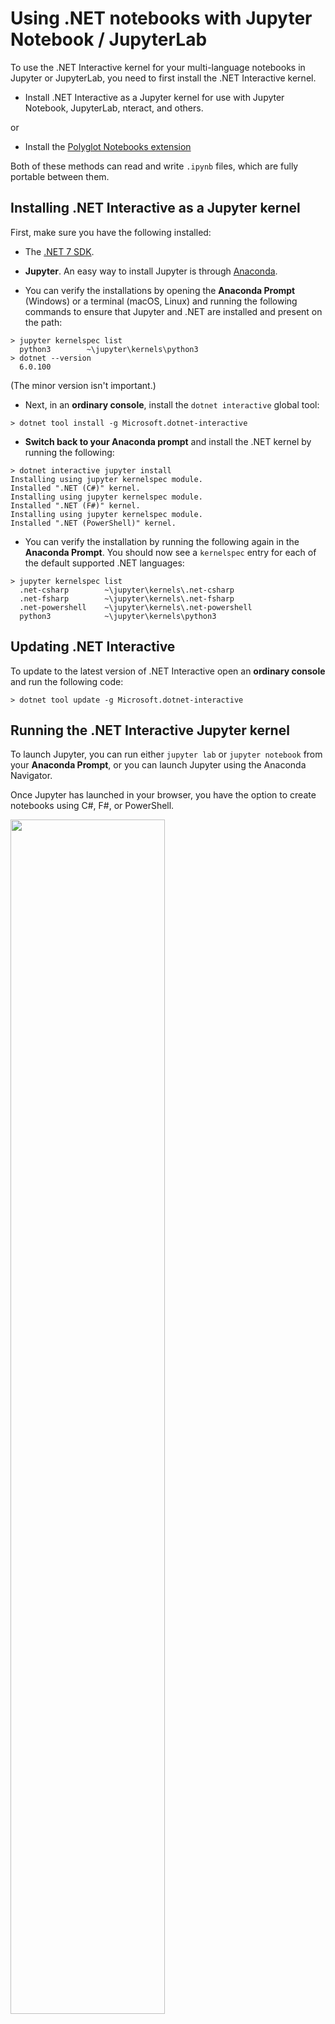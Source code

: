# Using .NET notebooks with Jupyter Notebook / JupyterLab

To use the .NET Interactive kernel for your multi-language notebooks in Jupyter or JupyterLab, you need to first install the .NET Interactive kernel.  

* Install .NET Interactive as a Jupyter kernel for use with Jupyter Notebook, JupyterLab, nteract, and others.

or 

* Install the [Polyglot Notebooks extension](https://marketplace.visualstudio.com/items?itemName=ms-dotnettools.dotnet-interactive-vscode)

Both of these methods can read and write `.ipynb` files, which are fully portable between them.

## Installing .NET Interactive as a Jupyter kernel

First, make sure you have the following installed:

* The [.NET 7 SDK](https://dotnet.microsoft.com/en-us/download).
* **Jupyter**. An easy way to install Jupyter is through [Anaconda](https://www.anaconda.com/distribution).

* You can verify the installations by opening the **Anaconda Prompt** (Windows) or a terminal (macOS, Linux) and running the following commands to ensure that Jupyter and .NET are installed and present on the path:

```console
> jupyter kernelspec list
  python3        ~\jupyter\kernels\python3
> dotnet --version
  6.0.100
```

(The minor version isn't important.)

* Next, in an **ordinary console**, install the `dotnet interactive` global tool:

```console
> dotnet tool install -g Microsoft.dotnet-interactive
```

* **Switch back to your Anaconda prompt** and install the .NET kernel by running the following:

```console
> dotnet interactive jupyter install
Installing using jupyter kernelspec module.
Installed ".NET (C#)" kernel.
Installing using jupyter kernelspec module.
Installed ".NET (F#)" kernel.
Installing using jupyter kernelspec module.
Installed ".NET (PowerShell)" kernel.
```
    
* You can verify the installation by running the following again in the **Anaconda Prompt**. You should now see a `kernelspec` entry for each of the default supported .NET languages:

```console
> jupyter kernelspec list
  .net-csharp        ~\jupyter\kernels\.net-csharp
  .net-fsharp        ~\jupyter\kernels\.net-fsharp
  .net-powershell    ~\jupyter\kernels\.net-powershell
  python3            ~\jupyter\kernels\python3
```

## Updating .NET Interactive

To update to the latest version of .NET Interactive open an **ordinary console** and run the following code: 

```console
> dotnet tool update -g Microsoft.dotnet-interactive
```

## Running the .NET Interactive Jupyter kernel

To launch Jupyter, you can run either `jupyter lab` or `jupyter notebook` from your **Anaconda Prompt**, or you can launch Jupyter using the Anaconda Navigator.

Once Jupyter has launched in your browser, you have the option to create notebooks using C#, F#, or PowerShell.

<img src = "https://user-images.githubusercontent.com/547415/78056370-ddd0cc00-7339-11ea-9379-c40f8b5c1ae5.png" width = "70%">

For more information on the .NET notebook experience, please check out our samples and documentation on [Binder](https://mybinder.org/v2/gh/dotnet/interactive/main?urlpath=lab) or in this repo under [`docs`](../docs/README.md) and [`samples`](../samples/readme.md).

Once you've created a .NET notebook, you might want to share it with others. In the [next document](CreateBinder.md), you will learn how to share your .NET notebook with others using Binder. 
